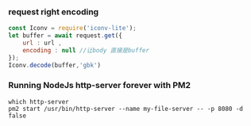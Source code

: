 ### request right encoding  
```js
const Iconv = require('iconv-lite');
let buffer = await request.get({
    url : url ,
    encoding : null //让body 直接是buffer
});
Iconv.decode(buffer,'gbk')
```


### Running NodeJs http-server forever with PM2
`which http-server`  
`pm2 start /usr/bin/http-server --name my-file-server -- -p 8080 -d false`  